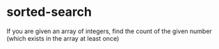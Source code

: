 # sorted-search
If you are given an array of integers, find the count of the given number (which exists in the array at least once)

